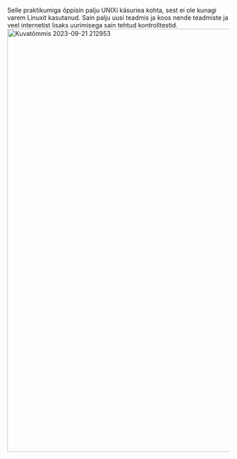 Selle praktikumiga õppisin palju UNIXi käsuriea kohta, sest ei ole kunagi varem Linuxit kasutanud.
Sain palju uusi teadmis ja koos nende teadmiste ja veel internetist lisaks uurimisega sain tehtud kontrolltestid.
<img width="960" alt="Kuvatõmmis 2023-09-21 212953" src="https://github.com/Jerich20/opsys2023/assets/144961112/12c81d9a-769b-4b48-b921-887b0f7b9fdd">
